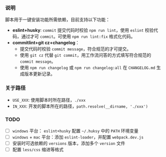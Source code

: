 ### 说明

脚本用于一键安装功能所需依赖，目前支持以下功能：

- **eslint+husky**: `commit` 提交代码时校验 `npm run lint`，使用 `eslint` 校验代码，通过才可 `commit`。可使用 `npm run lint:fix` 格式化代码。
- **commitlint+git cz+changelog**：
  - 提交代码时校验 `commit message`，符合规范的才可提交。
  - 使用 `git cz` 代替 `git commit`，用工作流问答的方式填写符合规范的 `commit message`。
  - 使用 `npm run changelog` 或 `npm run changelog:all` 在 `CHANGELOG.md` 生成版本更新记录。



### 关于路径

- `USE_XXX`: 使用脚本时所在路径，`./xxx`
- `IN_XXX`: 开发的脚本所在的路径，`path.resolve(__dirname, './xxx')`

### TODO

- [ ] `windows` 平台： `eslint+husky` 配置 `~/.huksy` 中的 `PATH` 环境变量
- [ ] `windows` + `mac` 平台：添加 `eslint-loader`，并配置 `webpack.dev.js`
- [ ] 安装时可选依赖的 `versions` 版本，添加多个 `version` 文件
- [ ] 配置 `less/css` 缩进等格式